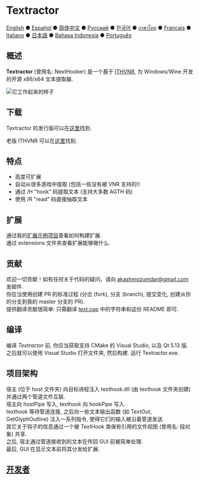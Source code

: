 # Textractor

[English](README.md) ● [Español](README_ES.md) ● [简体中文](README_SC.md) ● [Русский](README_RU.md) ● [한국어](README_KR.md) ● [ภาษาไทย](README_TH.md) ● [Français](README_FR.md) ● [Italiano](README_IT.md) ● [日本語](README_JP.md) ● [Bahasa Indonesia](README_ID.md) ● [Português](README_PT.md)

## 概述

**Textractor** (曾用名: NextHooker) 是一个基于 [ITHVNR](https://web.archive.org/web/20160202084144/http://www.hongfire.com/forum/showthread.php/438331-ITHVNR-ITH-with-the-VNR-engine), 为 Windows/Wine 开发的开源 x86/x64 文本提取器.<br>

![它工作起来的样子](screenshot.png)

## 下载

Textractor 的发行版可以在[这里](https://github.com/Artikash/Textractor/releases)找到.

老版 ITHVNR 可以在[这里](https://github.com/mireado/ITHVNR/releases)找到.

## 特点

- 高度可扩展
- 自动从很多游戏中提取 (包括一些没有被 VNR 支持的!)
- 通过 /H "hook" 码提取文本 (支持大多数 AGTH 码)
- 使用 /R "read" 码直接抽取文本

## 扩展

通过我的[扩展示例项目](https://github.com/Artikash/ExampleExtension)查看如何构建扩展.<br>
通过 extensions 文件夹查看扩展能够做什么.

## 贡献

欢迎一切贡献！如有任何关于代码的疑问，请向 akashmozumdar@gmail.com 发邮件.<br>
你应当使用创建 PR 的标准过程 (分岔 (fork), 分支 (branch), 提交变化, 创建从你的分支到我的 master 分支的 PR).<br>
提供翻译贡献很简单: 只需翻译 [text.cpp](./text.cpp) 中的字符串和这份 README 即可.

## 编译

编译 *Textractor* 前, 你应当获取支持 CMake 的 Visual Studio, 以及 Qt 5.13 版.<br>
之后就可以使用 Visual Studio 打开文件夹, 然后构建. 运行 Textractor.exe.

## 项目架构

宿主 (位于 host 文件夹) 向目标进程注入 texthook.dll (由 texthook 文件夹创建) 并通过两个管道文件互联.<br>
宿主向 hostPipe 写入, texthook 向 hookPipe 写入.<br>
texthook 等待管道连接, 之后向一些文本输出函数 (如 TextOut, GetGlyphOutline) 注入一系列指令, 使得它们的输入被沿着管道发送.<br>
其它关于钩子的信息通过一个被 TextHook 类保有引用的文件视图 (曾用名: 段对象) 共享.<br>
之后, 宿主通过管道接收到的文本在传回 GUI 前被简单处理.<br>
最后, GUI 在显示文本前将其分发给扩展.

## [开发者](docs/CREDITS.md)
